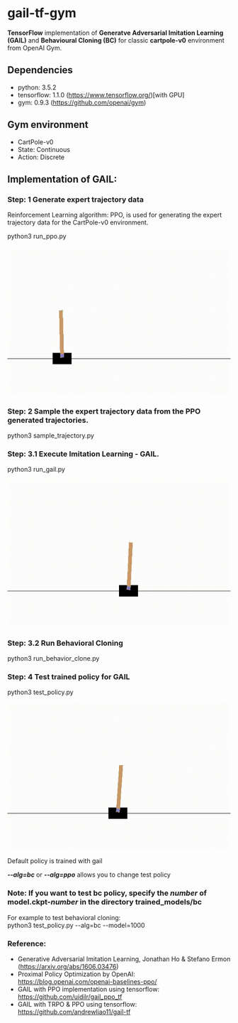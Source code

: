 # gail-tf-gym
**TensorFlow** implementation of **Generatve Adversarial Imitation Learning (GAIL)** and **Behavioural Cloning (BC)** for classic **cartpole-v0** environment from OpenAI Gym. 

## Dependencies
- python: 3.5.2
- tensorflow: 1.1.0 (https://www.tensorflow.org/)[with GPU]
- gym: 0.9.3 (https://github.com/openai/gym)

## Gym environment 
- CartPole-v0  
- State: Continuous 
- Action: Discrete 

## Implementation of GAIL:

### Step: 1 Generate expert trajectory data  
Reinforcement Learning algorithm: PPO, is used for generating the expert trajectory data for the CartPole-v0 environment.

python3 run_ppo.py

<p align= "center">
  <img src="gail(tf)4gym/gif/training_ppo.gif/">
</p>

### Step: 2 Sample the expert trajectory data from the PPO generated trajectories. 

python3 sample_trajectory.py

### Step: 3.1 Execute Imitation Learning - GAIL.  

python3 run_gail.py  

<p align= "center">
  <img src="gail(tf)4gym/gif/training_gail.gif/">
</p>

### Step: 3.2 Run Behavioral Cloning  

python3 run_behavior_clone.py 

### Step: 4 Test trained policy for GAIL

python3 test_policy.py  
<p align= "center">
  <img src="gail(tf)4gym/gif/test_gail.gif/">
</p>

Default policy is trained with gail  

***--alg=bc*** or ***--alg=ppo*** allows you to change test policy  

### Note: If you want to test bc policy, specify the _number_ of model.ckpt-_number_ in the directory trained_models/bc  
For example to test behavioral cloning:  
python3 test_policy.py --alg=bc --model=1000

### Reference:
- Generative Adversarial Imitation Learning, Jonathan Ho & Stefano Ermon (https://arxiv.org/abs/1606.03476)
- Proximal Policy Optimization by OpenAI: https://blog.openai.com/openai-baselines-ppo/
- GAIL with PPO implementation using tensorflow: https://github.com/uidilr/gail_ppo_tf
- GAIL with TRPO & PPO using tensorflow: https://github.com/andrewliao11/gail-tf
 
